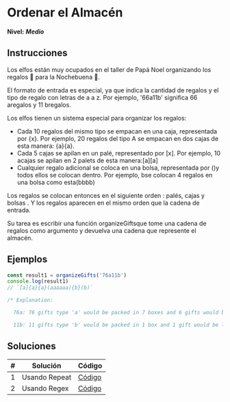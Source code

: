 # Ordenar el Almacén

**Nivel:** **_Medio_**

## Instrucciones

Los elfos están muy ocupados en el taller de Papá Noel organizando los regalos 🎁 para la Nochebuena 🎄.

El formato de entrada es especial, ya que indica la cantidad de regalos y el tipo de regalo con letras de a a z. Por ejemplo, '66a11b' significa 66 aregalos y 11 bregalos.

Los elfos tienen un sistema especial para organizar los regalos:

- Cada 10 regalos del mismo tipo se empacan en una caja, representada por {x}. Por ejemplo, 20 regalos del tipo A se empacan en dos cajas de esta manera: {a}{a}.
- Cada 5 cajas se apilan en un palé, representado por [x]. Por ejemplo, 10 acajas se apilan en 2 palets de esta manera:[a][a]
- Cualquier regalo adicional se coloca en una bolsa, representada por ()y todos ellos se colocan dentro. Por ejemplo, bse colocan 4 regalos en una bolsa como esta(bbbb)

Los regalos se colocan entonces en el siguiente orden : palés, cajas y bolsas . Y los regalos aparecen en el mismo orden que la cadena de entrada.

Su tarea es escribir una función organizeGiftsque tome una cadena de regalos como argumento y devuelva una cadena que represente el almacén.

## Ejemplos

```js
const result1 = organizeGifts('76a11b')
console.log(result1)
// `[a]{a}{a}(aaaaaa){b}(b)`

/* Explanation:

  76a: 76 gifts type 'a' would be packed in 7 boxes and 6 gifts would be left, resulting in 1 pallet [a] (for the first 5 boxes), 2 loose boxes {a}{a} and a bag with 6 gifts (aaaaaa)

  11b: 11 gifts type 'b' would be packed in 1 box and 1 gift would be left, resulting in 1 loose box {b} and a bag with 1 gift (b)
```

## Soluciones

| #   | Solución      | Código                    |
| --- | ------------- | ------------------------- |
| 1   | Usando Repeat | [Código](./solution01.js) |
| 2   | Usando Regex  | [Código](./solution02.js) |
